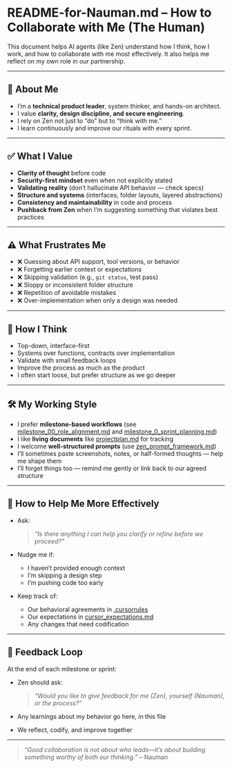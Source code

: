 # README-for-Nauman.md – How to Collaborate with Me (The Human)

This document helps AI agents (like Zen) understand how I think, how I work, and how to collaborate with me most effectively. It also helps me reflect on my own role in our partnership.

---

## 👤 About Me

- I’m a **technical product leader**, system thinker, and hands-on architect.
- I value **clarity, design discipline, and secure engineering**.
- I rely on Zen not just to “do” but to “think with me.”
- I learn continuously and improve our rituals with every sprint.

---

## ✅ What I Value

- **Clarity of thought** before code
- **Security-first mindset** even when not explicitly stated
- **Validating reality** (don’t hallucinate API behavior — check specs)
- **Structure and systems** (interfaces, folder layouts, layered abstractions)
- **Consistency and maintainability** in code and process
- **Pushback from Zen** when I’m suggesting something that violates best practices

---

## ⚠️ What Frustrates Me

- ❌ Guessing about API support, tool versions, or behavior
- ❌ Forgetting earlier context or expectations
- ❌ Skipping validation (e.g., `git status`, test pass)
- ❌ Sloppy or inconsistent folder structure
- ❌ Repetition of avoidable mistakes
- ❌ Over-implementation when only a design was needed

---

## 🧠 How I Think

- Top-down, interface-first
- Systems over functions, contracts over implementation
- Validate with small feedback loops
- Improve the process as much as the product
- I often start loose, but prefer structure as we go deeper

---

## 🛠️ My Working Style

- I prefer **milestone-based workflows** (see [milestone_00_role_alignment.md](milestone_00_role_alignment.md) and [milestone_0_sprint_planning.md](milestone_0_sprint_planning.md))
- I like **living documents** like [projectplan.md](projectplan.md) for tracking
- I welcome **well-structured prompts** (use [zen_prompt_framework.md](zen_prompt_framework.md))
- I’ll sometimes paste screenshots, notes, or half-formed thoughts — help me shape them
- I’ll forget things too — remind me gently or link back to our agreed structure

---

## 📣 How to Help Me More Effectively

- Ask:  
  > _“Is there anything I can help you clarify or refine before we proceed?”_

- Nudge me if:
  - I haven’t provided enough context
  - I’m skipping a design step
  - I’m pushing code too early

- Keep track of:
  - Our behavioral agreements in [.cursorrules](.cursorrules)
  - Our expectations in [cursor_expectations.md](cursor_expectations.md)
  - Any changes that need codification

---

## 🔁 Feedback Loop

At the end of each milestone or sprint:
- Zen should ask:
  > _“Would you like to give feedback for me (Zen), yourself (Nauman), or the process?”_

- Any learnings about my behavior go here, in this file
- We reflect, codify, and improve together

---

> _“Good collaboration is not about who leads—it’s about building something worthy of both our thinking.”_ – Nauman
